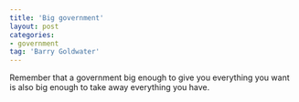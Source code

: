 ```yaml
---
title: 'Big government'
layout: post
categories:
- government
tag: 'Barry Goldwater'
---
```


Remember that a government big enough to give you everything you want is also big enough to take away everything you have.